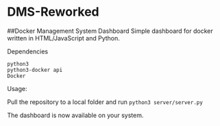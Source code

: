 # DMS-Reworked
##Docker Management System Dashboard
Simple dashboard for docker written in HTML/JavaScript and Python.

Dependencies
```
python3
python3-docker api
Docker
```
Usage:

Pull the repository to a local folder and run `python3 server/server.py`

The dashboard is now available on your system.
